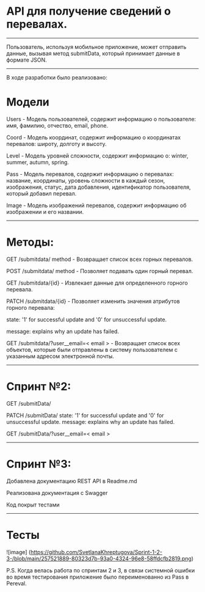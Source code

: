 # API для получение сведений о перевалах.
****
Пользователь, используя мобильное приложение, может отправить данные, вызывая метод submitData, который принимает данные в формате JSON.
****
В ходе разработки было реализовано:

# Модели

Users -
Модель пользователей, содержит информацию о пользователе: имя, фамилию, отчество, email, phone.

Coord -
Модель координат, содержит информацию о координатах перевалов: широту, долготу и высоту.

Level -
Модель уровней сложности, содержит информацию о: winter, summer, autumn, spring.

Pass -
Модель перевалов, содержит информацию о перевалах: название, координаты, уровень сложности в каждый сезон, изображения, статус, дата добавления, идентификатор пользователя, который добавил перевал.

Image -
Модель изображений перевалов, содержит информацию об изображении и его названии.
_______________________________________________________________________
# Методы:
GET /submitdata/ method - Возвращает список всех горных перевалов.

POST /submitdata/ method - Позволяет подавать один горный перевал.

GET /submitdata/{id} - Извлекает данные для определенного горного перевала.

PATCH /submitdata/{id} - Позволяет изменить значения атрибутов горного перевала:

state: '1' for successful update and '0' for unsuccessful update.

 message: explains why an update has failed.

GET /submitdata/?user__email=< email > - Возвращает список всех объектов, которые были отправлены в систему пользователем с указанным адресом электронной почты.

****
# Спринт №2:

GET /submitData/<id> 

PATCH /submitData/<id> 
 state: '1' for successful update and '0' for unsuccessful update.
 message: explains why an update has failed.
 
 GET /submitData/?user__email=< email >
 
****
# Спринт №3:

Добавлена документацию REST API в Readme.md

Реализована документация с Swagger

Код покрыт тестами
_______________________________________________________________________
# Тесты


![image] (https://github.com/SvetlanaKhreptugova/Sprint-1-2-3-/blob/main/257521889-80323d7b-93a0-4324-96e8-58ffdcfb2819.png)


P.S. Когда велась работа по спринтам 2 и 3, в связи системной ошибки во время тестирования приложение было переименованно из Pass в Pereval.
